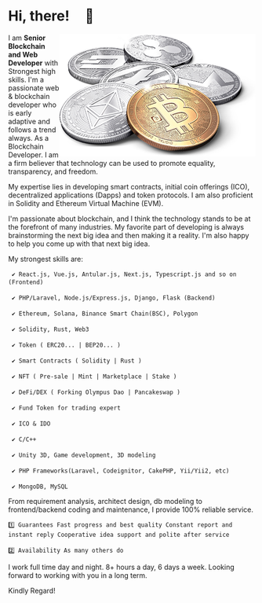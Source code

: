 
<h1> Hi, there! <span style="padding-left: 25px">👋</span></h1> 

<picture>
  <source media="(prefers-color-scheme: dark)" srcset="https://github.com/Future-2022/new/blob/main/pngwing.com.png">
  <source media="(prefers-color-scheme: light)" srcset="https://github.com/Future-2022/new/blob/main/pngwing.com.png">
  <img alt="Shows an illustrated sun in light color mode and a moon with stars in dark color mode." src="https://github.com/Future-2022/new/blob/main/pngwing.com.png" width="400px" height="250px" align="right">
</picture>


I am <strong className='text-info'>Senior Blockchain and Web Developer</strong> with Strongest high skills.
I'm a passionate web & blockchain developer who is early adaptive and follows a trend always.
As a Blockchain Developer. I am a firm believer that technology can be used to promote equality, transparency, and freedom.

My expertise lies in developing smart contracts, initial coin offerings (ICO), decentralized applications (Dapps) and token protocols. I am also proficient in Solidity and Ethereum Virtual Machine (EVM).

I'm passionate about blockchain, and I think the technology stands to be at the forefront of many industries. My favorite part of developing is always brainstorming the next big idea and then making it a reality. I'm also happy to help you come up with that next big idea.


My strongest skills are:

     ✔️ React.js, Vue.js, Antular.js, Next.js, Typescript.js and so on (Frontend)
     
     ✔️ PHP/Laravel, Node.js/Express.js, Django, Flask (Backend)
     
     ✔️ Ethereum, Solana, Binance Smart Chain(BSC), Polygon
     
     ✔️ Solidity, Rust, Web3
     
     ✔️ Token ( ERC20... | BEP20... )
     
     ✔️ Smart Contracts ( Solidity | Rust )
     
     ✔️ NFT ( Pre-sale | Mint | Marketplace | Stake )
     
     ✔️ DeFi/DEX ( Forking Olympus Dao | Pancakeswap )
     
     ✔️ Fund Token for trading expert
     
     ✔️ ICO & IDO
     
     ✔️ C/C++
     
     ✔️ Unity 3D, Game development, 3D modeling
     
     ✔️ PHP Frameworks(Laravel, Codeignitor, CakePHP, Yii/Yii2, etc)     
     
     ✔️ MongoDB, MySQL

From requirement analysis, architect design, db modeling to frontend/backend coding and maintenance, I provide 100% reliable service.

    1️⃣ Guarantees Fast progress and best quality Constant report and instant reply Cooperative idea support and polite after service
    
    2️⃣ Availability As many others do

I work full time day and night. 8+ hours a day, 6 days a week.
Looking forward to working with you in a long term.

Kindly Regard!
